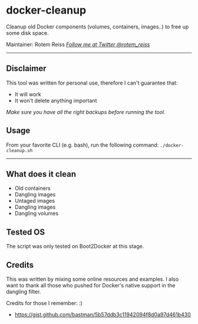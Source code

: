 # docker-cleanup
Cleanup old Docker components (volumes, containers, images..) to free up some disk space.

Maintainer: Rotem Reiss *[Follow me at Twitter @rotem_reiss](https://twitter.com/rotem_reiss)*

---

## Disclaimer
This tool was written for personal use, therefore I can't guarantee that:
- It will work
- It won't delete anything important

*Make sure you have all the right backups before running the tool.*

## Usage
From your favorite CLI (e.g. bash), run the following command:
`./docker-cleanup.sh`

---

## What does it clean
- Old containers
- Dangling images
- Untaged images
- Dangling images
- Dangling volumes

## Tested OS
The script was only tested on Boot2Docker at this stage.

## Credits
This was written by mixing some online resources and examples.
I also want to thank all those who pushed for Docker's native support in
the dangling filter.

Credits for those I remember: :)
- https://gist.github.com/bastman/5b57ddb3c11942094f8d0a97d461b430
